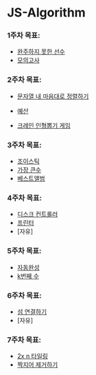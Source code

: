 # JS-Algorithm
### 1주차 목표: 
  - [완주하지 못한 선수](https://programmers.co.kr/learn/courses/30/lessons/42576)
  - [모의고사](https://programmers.co.kr/learn/courses/30/lessons/42840)
### 2주차 목표: 
  - [문자열 내 마음대로 정렬하기](https://programmers.co.kr/learn/courses/30/lessons/12915)

  - [예산](https://programmers.co.kr/learn/courses/30/lessons/12982)

  - [크레인 인형뽑기 게임](https://programmers.co.kr/learn/courses/30/lessons/64061)
### 3주차 목표:
  - [조이스틱](https://programmers.co.kr/learn/courses/30/lessons/42860?language=javascript)
  - [가장 큰수](https://programmers.co.kr/learn/courses/30/lessons/42746?language=javascript)
  - [베스트앨범](https://programmers.co.kr/learn/courses/30/lessons/42579?language=javascript)
### 4주차 목표:
  - [디스크 컨트롤러](https://programmers.co.kr/learn/courses/30/lessons/42627?language=javascript)
  - [프린터](https://programmers.co.kr/learn/courses/30/lessons/42587?language=javascript)
  - [자유]
### 5주차 목표:
  - [자동완성](https://programmers.co.kr/learn/courses/30/lessons/17685)
  - [k번째 수](https://programmers.co.kr/learn/courses/30/lessons/42748?language=javascript)
### 6주차 목표:
  - [섬 연결하기](https://programmers.co.kr/learn/courses/30/lessons/42861?language=javascript)
  - [자유]
### 7주차 목표:
  - [2x n 타일링](https://programmers.co.kr/learn/courses/30/lessons/12900?language=javascript)
  - [짝지어 제거하기](https://programmers.co.kr/learn/courses/30/lessons/12973?language=javascript)
